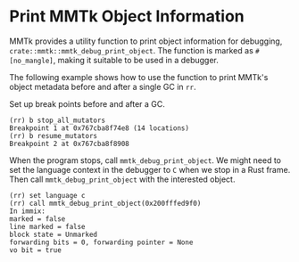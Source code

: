 # Print MMTk Object Information

MMTk provides a utility function to print object information for debugging, `crate::mmtk::mmtk_debug_print_object`.
The function is marked as `#[no_mangle]`, making it suitable to be used in a debugger.

The following example shows how to use the function to print MMTk's object metadata before and after a single GC in `rr`.

Set up break points before and after a GC.

```console
(rr) b stop_all_mutators
Breakpoint 1 at 0x767cba8f74e8 (14 locations)
(rr) b resume_mutators
Breakpoint 2 at 0x767cba8f8908
```

When the program stops, call `mmtk_debug_print_object`. We might need to
set the language context in the debugger to `C` when we stop in a Rust frame.
Then call `mmtk_debug_print_object` with the interested object.

```console
(rr) set language c
(rr) call mmtk_debug_print_object(0x200fffed9f0)
In immix:
marked = false
line marked = false
block state = Unmarked
forwarding bits = 0, forwarding pointer = None
vo bit = true
```
